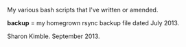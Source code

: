 My various bash scripts that I've written or amended.

**backup** = my homegrown rsync backup file dated July 2013.

Sharon Kimble.
September 2013.
